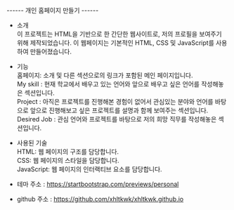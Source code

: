 ------ 개인 홈페이지 만들기 ------

- 소개 <br/>
이 프로젝트는 HTML을 기반으로 한 간단한 웹사이트로, 저의 프로필을 보여주기 위해 제작되었습니다. 이 웹페이지는 기본적인 HTML, CSS 및 JavaScript를 사용하여 만들어졌습니다.<br/>

- 기능<br/>
홈페이지: 소개 및 다른 섹션으로의 링크가 포함된 메인 페이지입니다.<br/>
My skill : 현재 학교에서 배우고 있는 언어와 앞으로 배우고 싶은 언어를 작성해놓은 섹션입니다.<br/>
Project : 아직은 프로젝트를 진행해본 경험이 없어서 관심있는 분야와 언어를 바탕으로 앞으로 진행해보고 싶은 프로젝트를 설명과 함께 보여주는 섹션입니다.<br/>
Desired Job : 관심 언어와 프로젝트를 바탕으로 저의 희망 직무를 작성해놓은 섹션입니다.<br/>

- 사용된 기술<br/>
HTML: 웹 페이지의 구조를 담당합니다.<br/>
CSS: 웹 페이지의 스타일을 담당합니다.<br/>
JavaScript: 웹 페이지의 인터랙티브 요소를 담당합니다.<br/>

- 테마 주소 : https://startbootstrap.com/previews/personal

- github 주소 : https://github.com/xhltkwk/xhltkwk.github.io
